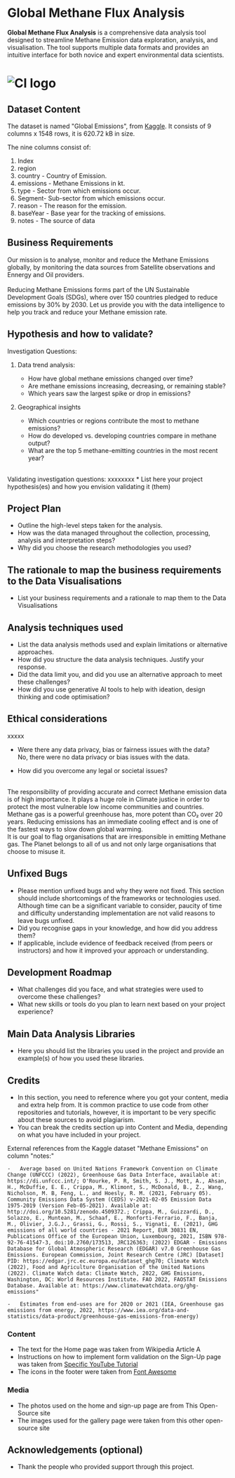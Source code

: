 # Global Methane Flux Analysis 

**Global Methane Flux Analysis** is a comprehensive data analysis tool designed to streamline Methane Emission data exploration, analysis, and visualisation. The tool supports multiple data formats and provides an intuitive interface for both novice and expert environmental data scientists.

# ![CI logo](https://codeinstitute.s3.amazonaws.com/fullstack/ci_logo_small.png)


## Dataset Content
The dataset is named "Global Emissions", from [Kaggle]( https://www.kaggle.com/datasets/ashishraut64/global-methane-emissions). It consists of 9 columns x 1548 rows, it is 620.72 kB in size.<br />


 The nine columns consist of:
  1. Index
  2. region 
  3. country - Country of Emission.
  4. emissions - Methane Emissions in kt.
  5. type - Sector from which emissions occur.
  6. Segment- Sub-sector from which emissions occur.
  7. reason - The reason for the emission.
  8. baseYear - Base year for the tracking of emissions.
  9. notes - The source of data


## Business Requirements
Our mission is to analyse, monitor and reduce the Methane Emissions globally, by monitoring the data sources from Satellite observations and Ennergy and Oil providers. <br />    
Reducing Methane Emissions forms part of the UN Sustainable Development Goals (SDGs), where over 150 countries pledged to reduce emissions by 30% by 2030. Let us provide you with the data intelligence to help you track and reduce your Methane emission rate.  


## Hypothesis and how to validate?
Investigation Questions:
1. Data trend analysis:
   - How have global methane emissions changed over time?
   - Are methane emissions increasing, decreasing, or remaining stable?
   - Which years saw the largest spike or drop in emissions?
  
2. Geographical insights
   - Which countries or regions contribute the most to methane emissions?
   - How do developed vs. developing countries compare in methane output?
   - What are the top 5 methane-emitting countries in the most recent year?

<br />
Validating investigation questions:
xxxxxxxx
* List here your project hypothesis(es) and how you envision validating it (them) 

## Project Plan
* Outline the high-level steps taken for the analysis.
* How was the data managed throughout the collection, processing, analysis and interpretation steps?
* Why did you choose the research methodologies you used?

## The rationale to map the business requirements to the Data Visualisations
* List your business requirements and a rationale to map them to the Data Visualisations

## Analysis techniques used
* List the data analysis methods used and explain limitations or alternative approaches.
* How did you structure the data analysis techniques. Justify your response.
* Did the data limit you, and did you use an alternative approach to meet these challenges?
* How did you use generative AI tools to help with ideation, design thinking and code optimisation?

## Ethical considerations
xxxxx
* Were there any data privacy, bias or fairness issues with the data?<br />
No, there were no data privacy or bias issues with the data.

* How did you overcome any legal or societal issues?

<br />The responsibility of providing accurate and correct Methane emission data is of high importance. It plays a huge role in Climate justice in order to protect the most vulnerable low income communities and countries. 
 <br />Methane gas is a powerful greenhouse has, more potent than CO₂ over 20 years. Reducing emissions has an immediate cooling effect and is one of the fastest ways to slow down global warming.
 <br />It is our goal to flag organisations that are irresponsible in emitting Methane gas. The Planet belongs to all of us and not only large organisations that choose to misuse it. 

## Unfixed Bugs
* Please mention unfixed bugs and why they were not fixed. This section should include shortcomings of the frameworks or technologies used. Although time can be a significant variable to consider, paucity of time and difficulty understanding implementation are not valid reasons to leave bugs unfixed.
* Did you recognise gaps in your knowledge, and how did you address them?
* If applicable, include evidence of feedback received (from peers or instructors) and how it improved your approach or understanding.

## Development Roadmap
* What challenges did you face, and what strategies were used to overcome these challenges?
* What new skills or tools do you plan to learn next based on your project experience? 


## Main Data Analysis Libraries
* Here you should list the libraries you used in the project and provide an example(s) of how you used these libraries.


## Credits 

* In this section, you need to reference where you got your content, media and extra help from. It is common practice to use code from other repositories and tutorials, however, it is important to be very specific about these sources to avoid plagiarism. 
* You can break the credits section up into Content and Media, depending on what you have included in your project. 

External references from the Kaggle dataset "Methane Emissions" on column "notes:"

    -   Average based on United Nations Framework Convention on Climate Change (UNFCCC) (2022), Greenhouse Gas Data Interface, available at: https://di.unfccc.int/; O'Rourke, P. R, Smith, S. J., Mott, A., Ahsan, H., McDuffie, E. E., Crippa, M., Klimont, S., McDonald, B., Z., Wang, Nicholson, M. B, Feng, L., and Hoesly, R. M. (2021, February 05). Community Emissions Data System (CEDS) v-2021-02-05 Emission Data 1975-2019 (Version Feb-05-2021). Available at: http://doi.org/10.5281/zenodo.4509372.; Crippa, M., Guizzardi, D., Solazzo, E., Muntean, M., Schaaf, E., Monforti-Ferrario, F., Banja, M., Olivier, J.G.J., Grassi, G., Rossi, S., Vignati, E. (2021), GHG emissions of all world countries - 2021 Report, EUR 30831 EN, Publications Office of the European Union, Luxembourg, 2021, ISBN 978-92-76-41547-3, doi:10.2760/173513, JRC126363; (2022) EDGAR - Emissions Database for Global Atmospheric Research (EDGAR) v7.0 Greenhouse Gas Emissions. European Commission, Joint Research Centre (JRC) [Dataset] PID: https://edgar.jrc.ec.europa.eu/dataset_ghg70; Climate Watch (2022), Food and Agriculture Organisation of the United Nations (2022). Climate Watch data: Climate Watch, 2022, GHG Emissions, Washington, DC: World Resources Institute. FAO 2022, FAOSTAT Emissions Database. Available at: https://www.climatewatchdata.org/ghg-emissions"   

    -   Estimates from end-uses are for 2020 or 2021 (IEA, Greenhouse gas emissions from energy, 2022, https://www.iea.org/data-and-statistics/data-product/greenhouse-gas-emissions-from-energy)
 

### Content 

- The text for the Home page was taken from Wikipedia Article A
- Instructions on how to implement form validation on the Sign-Up page was taken from [Specific YouTube Tutorial](https://www.youtube.com/)
- The icons in the footer were taken from [Font Awesome](https://fontawesome.com/)

### Media

- The photos used on the home and sign-up page are from This Open-Source site
- The images used for the gallery page were taken from this other open-source site



## Acknowledgements (optional)
* Thank the people who provided support through this project.
